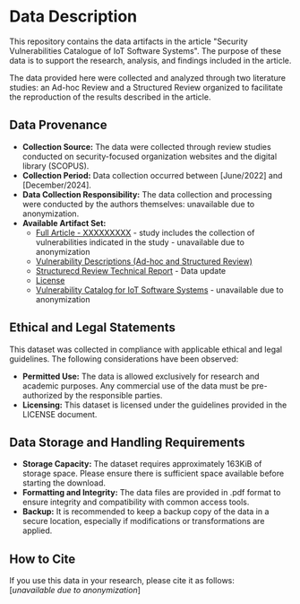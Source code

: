 # Data Description
This repository contains the data artifacts in the article "Security Vulnerabilities Catalogue of IoT Software Systems". The purpose of these data is to support the research, analysis, and findings included in the article.

The data provided here were collected and analyzed through two literature studies: an Ad-hoc Review and a Structured Review organized to facilitate the reproduction of the results described in the article.

## Data Provenance
- **Collection Source:** The data were collected through review studies conducted on security-focused organization websites and the digital library (SCOPUS).
- **Collection Period:** Data collection occurred between [June/2022] and [December/2024].
- **Data Collection Responsibility:** The data collection and processing were conducted by the authors themselves: unavailable due to anonymization.
- **Available Artifact Set:**
  - [Full Article - XXXXXXXXX]() - study includes the collection of vulnerabilities indicated in the study - unavailable due to anonymization
  - [Vulnerability Descriptions (Ad-hoc and Structured Review)](https://github.com/BillHuds/ArtifactsAvailability-SBES25/blob/main/Vulnerabilities%20Descriptions.pdf)
  - [Structurecd Review Technical Report](https://github.com/BillHuds/ArtifactsAvailability-SBES25/blob/main/Structured%20Review%20Technical%20Report.pdf) - Data update
  - [License](https://github.com/BillHuds/ArtifactsAvailability-SBES25/blob/main/LICENSE)
  - [Vulnerability Catalog for IoT Software Systems]() -  unavailable due to anonymization

## Ethical and Legal Statements
This dataset was collected in compliance with applicable ethical and legal guidelines. The following considerations have been observed:
- **Permitted Use:** The data is allowed exclusively for research and academic purposes. Any commercial use of the data must be pre-authorized by the responsible parties.
- **Licensing:** This dataset is licensed under the guidelines provided in the LICENSE document.

## Data Storage and Handling Requirements
- **Storage Capacity:** The dataset requires approximately 163KiB of storage space. Please ensure there is sufficient space available before starting the download.
- **Formatting and Integrity:** The data files are provided in .pdf format to ensure integrity and compatibility with common access tools.
- **Backup:** It is recommended to keep a backup copy of the data in a secure location, especially if modifications or transformations are applied.

## How to Cite
If you use this data in your research, please cite it as follows:    
[_unavailable due to anonymization_]
